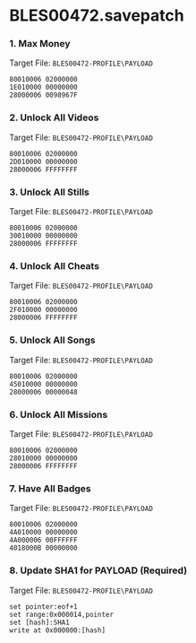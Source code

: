 # BLES00472.savepatch

### 1. Max Money

Target File: `BLES00472-PROFILE\PAYLOAD`

```
80010006 02000000
1E010000 00000000
28000006 0098967F
```

### 2. Unlock All Videos

Target File: `BLES00472-PROFILE\PAYLOAD`

```
80010006 02000000
2D010000 00000000
28000006 FFFFFFFF
```

### 3. Unlock All Stills

Target File: `BLES00472-PROFILE\PAYLOAD`

```
80010006 02000000
30010000 00000000
28000006 FFFFFFFF
```

### 4. Unlock All Cheats

Target File: `BLES00472-PROFILE\PAYLOAD`

```
80010006 02000000
2F010000 00000000
28000006 FFFFFFFF
```

### 5. Unlock All Songs

Target File: `BLES00472-PROFILE\PAYLOAD`

```
80010006 02000000
45010000 00000000
28000006 00000048
```

### 6. Unlock All Missions

Target File: `BLES00472-PROFILE\PAYLOAD`

```
80010006 02000000
28010000 00000000
28000006 FFFFFFFF
```

### 7. Have All Badges

Target File: `BLES00472-PROFILE\PAYLOAD`

```
80010006 02000000
4A010000 00000000
4A000006 00FFFFFF
4018000B 00000000
```

### 8. Update SHA1 for PAYLOAD (Required)

Target File: `BLES00472-PROFILE\PAYLOAD`

```
set pointer:eof+1
set range:0x000014,pointer
set [hash]:SHA1
write at 0x000000:[hash]
```


